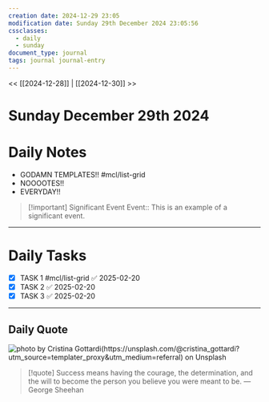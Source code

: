 ```yaml
---
creation date: 2024-12-29 23:05
modification date: Sunday 29th December 2024 23:05:56
cssclasses:
  - daily
  - sunday
document_type: journal
tags: journal journal-entry
---
```


<< [[2024-12-28]] | [[2024-12-30]] >>

# Sunday December 29th 2024


# **Daily Notes**

- GODAMN TEMPLATES!! #mcl/list-grid 
- NOOOOTES!!
- EVERYDAY!!

> [!important] Significant Event
> Event:: This is an example of a significant event.
***

# **Daily Tasks**

- [x] TASK 1 #mcl/list-grid ✅ 2025-02-20
- [x] TASK 2 ✅ 2025-02-20
- [x] TASK 3 ✅ 2025-02-20

***

## **Daily Quote**
![photo by Cristina Gottardi(https://unsplash.com/@cristina_gottardi?utm_source=templater_proxy&utm_medium=referral) on Unsplash](https://images.unsplash.com/photo-1494935362342-566c6d6e75b5?crop=entropy&cs=srgb&fm=jpg&ixid=M3w2NDU1OTF8MHwxfHJhbmRvbXx8fHx8fHx8fDE3MzU1MzU0ODF8&ixlib=rb-4.0.3&q=85&w=600&h=200)

> [!quote] Success means having the courage, the determination, and the will to become the person you believe you were meant to be.
> — George Sheehan


